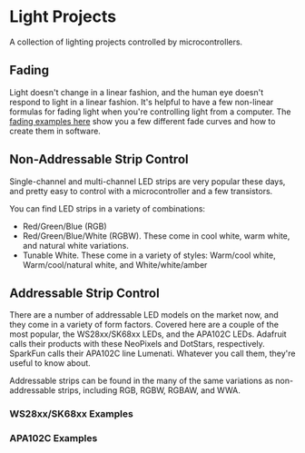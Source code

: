 # Light Projects

A collection of lighting projects controlled by microcontrollers.

## Fading
Light doesn't change in a linear fashion, and the human eye doesn't respond to light in a linear fashion. It's helpful to have a few non-linear formulas for fading light when you're controlling light from a computer. The [fading examples here](fading.md) show you a few different fade curves and how to create them in software.

## Non-Addressable Strip Control
Single-channel and multi-channel LED strips are very popular these days, and pretty easy to control with a microcontroller and a few transistors. 

You can find LED strips in a variety of combinations:
* Red/Green/Blue (RGB)
* Red/Green/Blue/White (RGBW). These come in cool white, warm white, and natural white variations.
* Tunable White. These come in a variety of styles: Warm/cool white, Warm/cool/natural white, and White/white/amber

## Addressable Strip Control
There are a number of addressable LED models on the market now, and they come in a variety of form factors. Covered here are a couple of the most popular, the WS28xx/SK68xx LEDs, and the APA102C LEDs. Adafruit calls their products with these NeoPixels and DotStars, respectively. SparkFun calls their APA102C line Lumenati. Whatever you call them, they're useful to know about. 

Addressable strips can be found in the many of the same variations as non-addressable strips, including RGB, RGBW, RGBAW, and WWA.

### WS28xx/SK68xx Examples

### APA102C Examples
